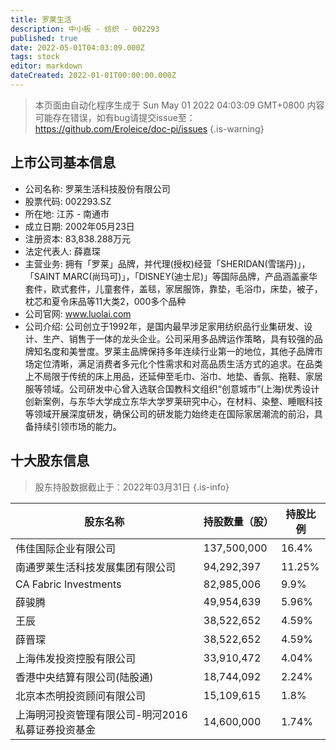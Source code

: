 ```yaml
---
title: 罗莱生活
description: 中小板 - 纺织 - 002293
published: true
date: 2022-05-01T04:03:09.000Z
tags: stock
editor: markdown
dateCreated: 2022-01-01T00:00:00.000Z
---
```


> 本页面由自动化程序生成于 Sun May 01 2022 04:03:09 GMT+0800
> 内容可能存在错误，如有bug请提交issue至：https://github.com/Eroleice/doc-pi/issues
{.is-warning}

## 上市公司基本信息
- 公司名称: 罗莱生活科技股份有限公司
- 股票代码: 002293.SZ
- 所在地: 江苏 - 南通市
- 成立日期: 2002年05月23日
- 注册资本: 83,838.288万元
- 法定代表人: 薛嘉琛
- 主营业务: 拥有「罗莱」品牌，并代理(授权)经营「SHERIDAN(雪瑞丹)」，「SAINT MARC(尚玛可)」，「DISNEY(迪士尼)」等国际品牌，产品涵盖豪华套件，欧式套件，儿童套件，盖毯，家居服饰，靠垫，毛浴巾，床垫，被子，枕芯和夏令床品等11大类2，000多个品种
- 公司官网: www.luolai.com
- 公司介绍: 公司创立于1992年，是国内最早涉足家用纺织品行业集研发、设计、生产、销售于一体的龙头企业。公司采用多品牌运作策略，具有较强的品牌知名度和美誉度。罗莱主品牌保持多年连续行业第一的地位，其他子品牌市场定位清晰，满足消费者多元化个性需求和对高品质生活方式的追求。在品类上不局限于传统的床上用品，还延伸至毛巾、浴巾、地垫、香氛、拖鞋、家居服等领域。公司研发中心曾入选联合国教科文组织“创意城市”(上海)优秀设计创新案例，与东华大学成立东华大学罗莱研究中心，在材料、染整、睡眠科技等领域开展深度研发，确保公司的研发能力始终走在国际家居潮流的前沿，具备持续引领市场的能力。


## 十大股东信息
> 股东持股数据截止于：2022年03月31日
{.is-info}

| 股东名称 | 持股数量（股） | 持股比例 |
| --- | --- | --- |
| 伟佳国际企业有限公司 | 137,500,000 | 16.4% |
| 南通罗莱生活科技发展集团有限公司 | 94,292,397 | 11.25% |
| CA Fabric Investments | 82,985,006 | 9.9% |
| 薛骏腾 | 49,954,639 | 5.96% |
| 王辰 | 38,522,652 | 4.59% |
| 薛晋琛 | 38,522,652 | 4.59% |
| 上海伟发投资控股有限公司 | 33,910,472 | 4.04% |
| 香港中央结算有限公司(陆股通) | 18,744,092 | 2.24% |
| 北京本杰明投资顾问有限公司 | 15,109,615 | 1.8% |
| 上海明河投资管理有限公司-明河2016私募证券投资基金 | 14,600,000 | 1.74% |




